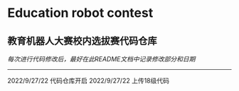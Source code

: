 # Education robot contest
 
## 教育机器人大赛校内选拔赛代码仓库      

*每次进行代码修改后，最好在此README文档中记录修改部分和日期*       

----------------------------       

2022/9/27/22 代码仓库开启
2022/9/27/22 上传18级代码
